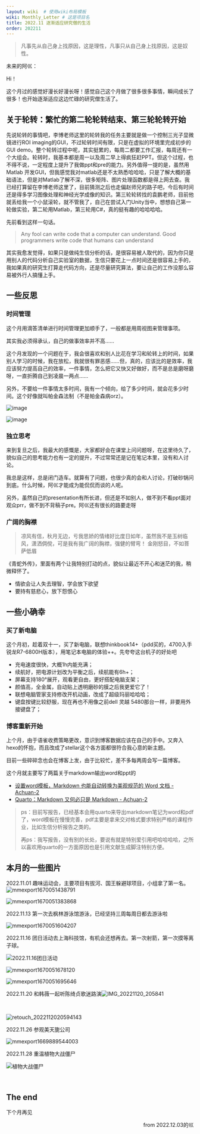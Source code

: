 ```yaml
---
layout: wiki  # 使用wiki布局模板
wiki: Monthly_Letter # 这是项目名
title: 2022.11 逐渐适应研究僧的生活
order: 202211
---
```


> 凡事先从自己身上找原因，这是理性，凡事只从自己身上找原因，这是奴性。

未来的阿巛：

Hi！

这个月过的感觉好漫长好漫长呀！感觉自己这个月做了很多很多事情，瞬间成长了很多！也开始逐渐适应这边忙碌的研究僧生活了。

## 关于轮转：繁忙的第二轮轮转结束、第三轮轮转开始

先说轮转的事情吧，李博老师这里的轮转我的任务主要就是做一个控制三光子显微镜进行ROI imaging的GUI，不过轮转时间有限，只是在虚拟的环境里完成初步的GUI demo。整个轮转过程中呢，其实挺累的，每周二都要工作汇报，每周还有一个大组会。轮转时，我基本都是周一以及周二早上得疯狂赶PPT。但这个过程，也不得不说，一定程度上提升了我做ppt和pre的能力。另外值得一提的是，虽然用Matlab 开发GUI，但我感觉我对matlab还是不太熟悉哈哈哈，只是了解大概的基础语法，但是对Matlab了解不深，很多矩阵、图片处理函数都是得上网去查。我已经打算留在李博老师这里了，目前猜测之后也走偏赵师兄的路子吧，今后有时间还是得多学习图像处理和神经光学成像的知识。第三轮轮转找的袁鹏老师，目前他就丢给我一个小鼠滚轮，就不管我了，自己在尝试入门Unity当中，想想自己第一轮做实验，第二轮用Matlab，第三轮用C\#，真的挺有趣的哈哈哈哈。

先前看到这样一句话。

> Any fool can write code that a computer can understand. Good programmers write code that humans can understand

其实我愈发觉得，如果只是做纯生信分析的话，是很容易被人取代的，因为你只是用别人的代码分析自己实验室的数据，生信只要花上一点时间还是很容易上手的，我如果真的研究生打算走代码方向，还是尽量研究算法，要让自己的工作没那么容易被外行人搞懂上手。

## 一些反思

### 时间管理

这个月用滴答清单进行时间管理更加顺手了，一般都是用周视图来管理事项。

其实我必须得承认，自己的做事效率并不高……

这个月发现的一个问题在于，我会很喜欢和别人比花在学习和轮转上的时间，如果别人学习的时候，我在放松，我就很有罪恶感……但，真的，应该比的是效率，我应该努力提高自己的效率，一件事情，怎么把它又快又好做好，而不是总是磨呀磨呀，一直折腾自己到凌晨一两点……

另外，不要给一件事情太多时间，我有一个倾向，给了多少时间，就会花多少时间。这个好像就叫帕金森法制（不是帕金森病orz）。

​![image](assets/202211/image-20221203145536-jn21kql.png)

​![image](assets/202211/image-20221203145701-3xnsrvm.png)​

### 独立思考

来到复旦之后，我最大的感慨是，大家都好会在课堂上问问题呀，在这里待久了，貌似自己的思考能力也有一定的提升，不过常常还是记在笔记本里，没有和人讨论。

我总是这样，总是闭门造车。就算有了问题，也很少真的会和人讨论，打破砂锅问到底。什么时候，阿巛才能成为能侃侃而谈的人呢。

另外，虽然自己的presentation有所长进，但还是不如别人，做不到不看ppt面对观众prr，做不到不背稿子pre。阿巛还有很长的路要走呀

### 广阔的胸襟

> 凉风有信，秋月无边，亏我思娇的情绪好比度日如年，虽然我不是玉树临风，潇洒倜傥，可是我有我广阔的胸襟，强健的臂弯！
> 金刚怒目，不如菩萨低眉

《青蛇外传》，里面有两个让我特别打动的点，貌似让最近不开心和迷茫的我，稍微释怀了。

* 情欲会让人失去理智，学会放下欲望
* 要持有慈悲心，放下怨恨心

## 一些小确幸

### 买了新电脑

这个月初，趁着双十一，买了新电脑，联想thinkbook14+（pdd买的，4700入手锐龙R7-6800H版本），用笔记本电脑的体验++。先夸夸这台机子的好处吧

* 充电速度很快，大概1h内能充满；
* 续航好，把电源计划改为平衡之后，续航能有6h+；
* 屏幕支持180°展开，观看更自由，更好搭配电脑支架；
* 颜值高，全金属，自动贴上透明磨砂的膜之后我更爱它了！
* 联想电脑管家支持修改开机动画，改成了超级玛丽哈哈哈；
* 键盘按键比较舒服，现在再也不用像之前dell 灵越 5480那台一样，非要用外接键盘了；

### 博客重新开始

上个月，由于语雀收费策略更改，意识到博客数据应该在自己的手中。又奔入hexo的怀抱，而且改成了stellar这个各方面都很符合我心意的新主题。

目前一些碎碎念也会在博客上发，由于比较忙，差不多每两周会写一篇博客。

这个月就主要写了两篇关于markdown输出word和ppt的

* [设置word模板，Markdown 也能自动转换为美观规范的 Word 文档 - Achuan-2](https://www.achuan-2.top/posts/bc4b56d9.html)
* [Quarto：Markdown 又何必只是 Markdown - Achuan-2](https://www.achuan-2.top/posts/50f47788.html)

> ps：目前写报告，已经基本会用quarto来导出markdown笔记为word和pdf了，word模板在慢慢完善，pdf主要是拿来交对格式要求特别严格的课程作业，比如生信分析报告之类的。
>
> 再ps：我写报告，没有别的长处，要说有就是特别爱引用吧哈哈哈哈，之所以喜欢用quarto的一方面原因也是引用文献生成脚注特别方便。

## 本月的一些图片

2022.11.01 趣味运动会，主要项目有拔河、国王躲避球项目，小组拿了第一名。  
​![mmexport1670051438791](assets/202211/mmexport1670051438791-20221203151154-aa4tz5b.jpg)​

​![mmexport1670051383868](assets/202211/mmexport1670051383868-20221203151149-1i97xwy.jpg)​

2022.11.13 第一次去枫林游泳馆游泳，已经坚持三周每周日都去游泳啦

​![mmexport1670051604207](assets/202211/mmexport1670051604207-20221203151609-3fotlp7.jpg)​

2022.11.16 团日活动去上海科技馆，有机会还想再去。第一次射箭，第一次摸等离子球。

​![2022.11.16团日活动](assets/202211/2022.11.16团日活动-20221203151711-xx9jjzt.jpg)​

​![mmexport1670051678120](assets/202211/mmexport1670051678120-20221203151740-ul6kfpq.jpg)

​![mmexport1670051695646](assets/202211/mmexport1670051695646-20221203151740-3skjsp4.jpg)​

2022.11.20 和韩薇一起听陈绮贞歌迷路演![IMG_20221120_205841](assets/202211/IMG_20221120_205841-20221203152004-18b58h0.jpg)​

‍

​![retouch_2022112020594143](assets/202211/retouch_2022112020594143-20221203151948-8i0dhhm.jpg)​

2022.11.26 参观美天旎公司


​![mmexport1669889544003](assets/202211/mmexport1669889544003-20221203152030-xgxvx97.jpg)​
​

2022.11.28 重温植物大战僵尸

​![植物大战僵尸](assets/202211/植物大战僵尸-20221203152233-x8cfz0m.jpg)​

‍

## The end

下个月再见


<p align="right">from 2022.12.03的巛</p>
